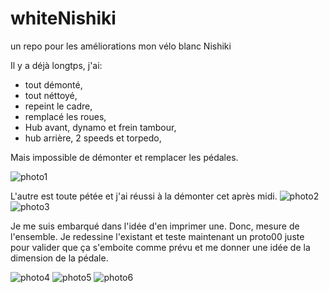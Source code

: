 # whiteNishiki
un repo pour les améliorations mon vélo blanc Nishiki


Il y a déjà longtps, j'ai: 
- tout démonté, 
- tout néttoyé,
- repeint le cadre,
- remplacé les roues, 
- Hub avant, dynamo et frein tambour, 
- hub arrière, 2 speeds et torpedo,

Mais impossible de démonter et remplacer les pédales. 

![photo1](https://user-images.githubusercontent.com/12049360/27262136-b6ae754c-5450-11e7-9f17-648685afef3b.jpg)

L'autre est toute pétée et j'ai réussi à la démonter cet après midi.
![photo2](https://user-images.githubusercontent.com/12049360/27262159-308348f2-5451-11e7-9d99-ec356e6cfe5f.jpg)
![photo3](https://user-images.githubusercontent.com/12049360/27262164-4dd6d00e-5451-11e7-937a-0b57b508cc7e.jpg)

Je me suis embarqué dans l'idée d'en imprimer une. 
Donc, mesure de l'ensemble. 
Je redessine l'existant et teste maintenant un proto00 juste pour valider que ça s'emboite comme prévu et me donner une idée de la dimension de la pédale. 

![photo4](https://user-images.githubusercontent.com/12049360/27262180-a46e65f8-5451-11e7-87e3-5ed7e8a3ba07.jpg)
![photo5](https://user-images.githubusercontent.com/12049360/27262179-a468e25e-5451-11e7-94e3-ac9486f92216.jpg)
![photo6](https://user-images.githubusercontent.com/12049360/27262181-a474bd36-5451-11e7-9930-329593396e0d.jpg)
